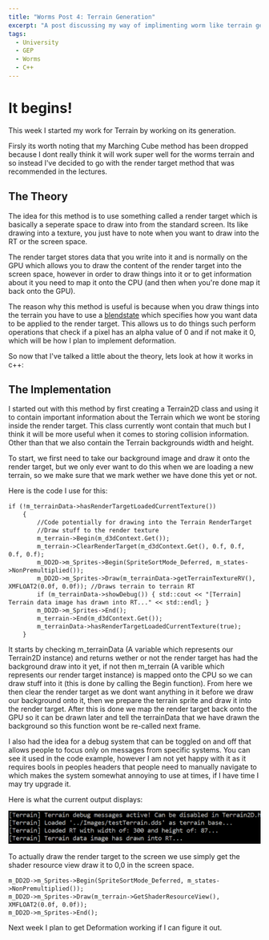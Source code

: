 ```yaml
---
title: "Worms Post 4: Terrain Generation"
excerpt: "A post discussing my way of implimenting worm like terrain generation"
tags: 
  - University
  - GEP
  - Worms
  - C++
---
```


# It begins!

This week I started my work for Terrain by working on its generation.

Firsly its worth noting that my Marching Cube method has been dropped because I dont really think it will work super well for the worms terrain and so instead I've decided to go with the render target method that was recommended in the lectures. 

## The Theory

The idea for this method is to use something called a render target which is basically a seperate space to draw into from the standard screen. Its like drawing into a texture, you just have to note when you want to draw into the RT or the screen space.

The render target stores data that you write into it and is normally on the GPU which allows you to draw the content of the render target into the screen space, however in order to draw things into it or to get information about it you need to map it onto the CPU (and then when you're done map it back onto the GPU).

The reason why this method is useful is because when you draw things into the terrain you have to use a [blendstate](https://github.com/microsoft/DirectXTK/wiki/CommonStates) which specifies how you want data to be applied to the render target. This allows us to do things such perform operations that check if a pixel has an alpha value of 0 and if not make it 0, which will be how I plan to implement deformation. 

So now that I've talked a little about the theory, lets look at how it works in c++:

## The Implementation

I started out with this method by first creating a Terrain2D class and using it to contain important information about the Terrain which we wont be storing inside the render target. This class currently wont contain that much but I think it will be more useful when it comes to storing collision information. Other than that we also contain the Terrain backgrounds width and height. 

To start, we first need to take our background image and draw it onto the render target, but we only ever want to do this when we are loading a new terrain, so we make sure that we mark wether we have done this yet or not. 

Here is the code I use for this:

    if (!m_terrainData->hasRenderTargetLoadedCurrentTexture())
        {
            //Code potentially for drawing into the Terrain RenderTarget
            //Draw stuff to the render texture
            m_terrain->Begin(m_d3dContext.Get());
            m_terrain->ClearRenderTarget(m_d3dContext.Get(), 0.f, 0.f, 0.f, 0.f);
            m_DD2D->m_Sprites->Begin(SpriteSortMode_Deferred, m_states->NonPremultiplied());
            m_DD2D->m_Sprites->Draw(m_terrainData->getTerrainTextureRV(), XMFLOAT2(0.0f, 0.0f)); //Draws terrain to terrain RT
            if (m_terrainData->showDebug()) { std::cout << "[Terrain] Terrain data image has drawn into RT..." << std::endl; }
            m_DD2D->m_Sprites->End();
            m_terrain->End(m_d3dContext.Get());
            m_terrainData->hasRenderTargetLoadedCurrentTexture(true);
        }
        
It starts by checking m_terrainData (A variable which represents our Terrain2D instance) and returns wether or not the render target has had the background draw into it yet, if not then m_terrain (A varible which represents our render target instance) is mapped onto the CPU so we can draw stuff into it (this is done by calling the Begin function). From here we then clear the render target as we dont want anything in it before we draw our background onto it, then we prepare the terrain sprite and draw it into the render target. After this is done we map the render target back onto the GPU so it can be drawn later and tell the terrainData that we have drawn the background so this function wont be re-called next frame.

I also had the idea for a debug system that can be toggled on and off that allows people to focus only on messages from specific systems. You can see it used in the code example, however I am not yet happy with it as it requires bools in peoples headers that people need to manually navigate to which makes the system somewhat annoying to use at times, if I have time I may try upgrade it. 

Here is what the current output displays:

![Debug](/assets/images/bad_debugging_one.png)

To actually draw the render target to the screen we use simply get the shader resource view draw it to 0,0 in the screen space.

    m_DD2D->m_Sprites->Begin(SpriteSortMode_Deferred, m_states->NonPremultiplied());
    m_DD2D->m_Sprites->Draw(m_terrain->GetShaderResourceView(), XMFLOAT2(0.0f, 0.0f));
    m_DD2D->m_Sprites->End();
    
Next week I plan to get Deformation working if I can figure it out.